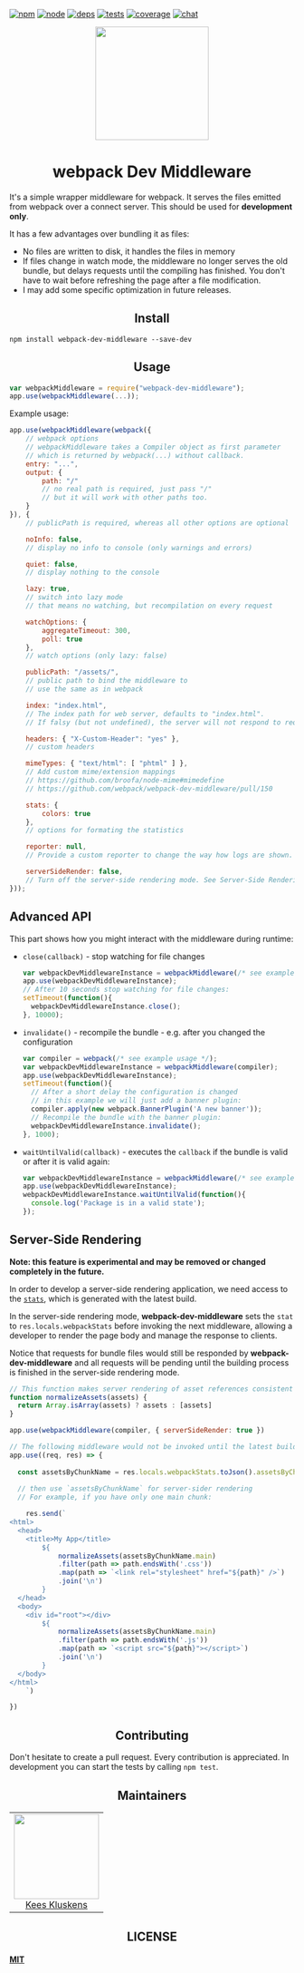 [![npm][npm]][npm-url]
[![node][node]][node-url]
[![deps][deps]][deps-url]
[![tests][tests]][tests-url]
[![coverage][cover]][cover-url]
[![chat][chat]][chat-url]

<div align="center">
  <a href="https://github.com/webpack/webpack">
    <img width="200" height="200"
      src="https://webpack.js.org/assets/icon-square-big.svg">
  </a>
  <h1>webpack Dev Middleware</h1>
</div>

It's a simple wrapper middleware for webpack. It serves the files emitted from webpack over a connect server. This should be used for **development only**.

It has a few advantages over bundling it as files:

* No files are written to disk, it handles the files in memory
* If files change in watch mode, the middleware no longer serves the old bundle, but delays requests until the compiling has finished. You don't have to wait before refreshing the page after a file modification.
* I may add some specific optimization in future releases.

<h2 align="center">Install</h2>

```
npm install webpack-dev-middleware --save-dev
```

<h2 align="center">Usage</h2>

``` javascript
var webpackMiddleware = require("webpack-dev-middleware");
app.use(webpackMiddleware(...));
```

Example usage:

``` javascript
app.use(webpackMiddleware(webpack({
	// webpack options
	// webpackMiddleware takes a Compiler object as first parameter
	// which is returned by webpack(...) without callback.
	entry: "...",
	output: {
		path: "/"
		// no real path is required, just pass "/"
		// but it will work with other paths too.
	}
}), {
	// publicPath is required, whereas all other options are optional

	noInfo: false,
	// display no info to console (only warnings and errors)

	quiet: false,
	// display nothing to the console

	lazy: true,
	// switch into lazy mode
	// that means no watching, but recompilation on every request

	watchOptions: {
		aggregateTimeout: 300,
		poll: true
	},
	// watch options (only lazy: false)

	publicPath: "/assets/",
	// public path to bind the middleware to
	// use the same as in webpack

	index: "index.html",
	// The index path for web server, defaults to "index.html".
	// If falsy (but not undefined), the server will not respond to requests to the root URL.

	headers: { "X-Custom-Header": "yes" },
	// custom headers

	mimeTypes: { "text/html": [ "phtml" ] },
	// Add custom mime/extension mappings
	// https://github.com/broofa/node-mime#mimedefine
	// https://github.com/webpack/webpack-dev-middleware/pull/150

	stats: {
		colors: true
	},
	// options for formating the statistics

	reporter: null,
	// Provide a custom reporter to change the way how logs are shown.

	serverSideRender: false,
	// Turn off the server-side rendering mode. See Server-Side Rendering part for more info.
}));
```

## Advanced API

This part shows how you might interact with the middleware during runtime:

* `close(callback)` - stop watching for file changes
	```js
	var webpackDevMiddlewareInstance = webpackMiddleware(/* see example usage */);
	app.use(webpackDevMiddlewareInstance);
	// After 10 seconds stop watching for file changes:
	setTimeout(function(){
	  webpackDevMiddlewareInstance.close();
	}, 10000);
	```

* `invalidate()` - recompile the bundle - e.g. after you changed the configuration
	```js
	var compiler = webpack(/* see example usage */);
	var webpackDevMiddlewareInstance = webpackMiddleware(compiler);
	app.use(webpackDevMiddlewareInstance);
	setTimeout(function(){
	  // After a short delay the configuration is changed
	  // in this example we will just add a banner plugin:
	  compiler.apply(new webpack.BannerPlugin('A new banner'));
	  // Recompile the bundle with the banner plugin:
	  webpackDevMiddlewareInstance.invalidate();
	}, 1000);
	```

* `waitUntilValid(callback)` - executes the `callback` if the bundle is valid or after it is valid again:
	```js
	var webpackDevMiddlewareInstance = webpackMiddleware(/* see example usage */);
	app.use(webpackDevMiddlewareInstance);
	webpackDevMiddlewareInstance.waitUntilValid(function(){
	  console.log('Package is in a valid state');
	});
	```

## Server-Side Rendering

**Note: this feature is experimental and may be removed or changed completely in the future.**

In order to develop a server-side rendering application, we need access to the [`stats`](https://github.com/webpack/docs/wiki/node.js-api#stats), which is generated with the latest build.

In the server-side rendering mode, __webpack-dev-middleware__ sets the `stat` to `res.locals.webpackStats` before invoking the next middleware, allowing a developer to render the page body and manage the response to clients.

Notice that requests for bundle files would still be responded by __webpack-dev-middleware__ and all requests will be pending until the building process is finished in the server-side rendering mode.

```javascript
// This function makes server rendering of asset references consistent with different webpack chunk/entry configurations
function normalizeAssets(assets) {
  return Array.isArray(assets) ? assets : [assets]
}

app.use(webpackMiddleware(compiler, { serverSideRender: true })

// The following middleware would not be invoked until the latest build is finished.
app.use((req, res) => {
  
  const assetsByChunkName = res.locals.webpackStats.toJson().assetsByChunkName
  
  // then use `assetsByChunkName` for server-sider rendering
  // For example, if you have only one main chunk:

	res.send(`
<html>
  <head>
    <title>My App</title>
		${
			normalizeAssets(assetsByChunkName.main)
			.filter(path => path.endsWith('.css'))
			.map(path => `<link rel="stylesheet" href="${path}" />`)
			.join('\n')
		}
  </head>
  <body>
    <div id="root"></div>
		${
			normalizeAssets(assetsByChunkName.main)
			.filter(path => path.endsWith('.js'))
			.map(path => `<script src="${path}"></script>`)
			.join('\n')
		}
  </body>
</html>		
	`)

})
```

<h2 align="center">Contributing</h2>

Don't hesitate to create a pull request. Every contribution is appreciated. In development you can start the tests by calling `npm test`.

<h2 align="center">Maintainers</h2>

<table>
  <tbody>
    <tr>
      <td align="center">
        <img width="150 height="150"
        src="https://avatars.githubusercontent.com/SpaceK33z?v=3">
        <br />
        <a href="https://github.com/SpaceK33z">Kees Kluskens</a>
      </td>
    <tr>
  <tbody>
</table>


<h2 align="center">LICENSE</h2>

#### [MIT](./LICENSE)

[npm]: https://img.shields.io/npm/v/webpack-dev-middleware.svg
[npm-url]: https://npmjs.com/package/webpack-dev-middleware

[node]: https://img.shields.io/node/v/webpack-dev-middleware.svg
[node-url]: https://nodejs.org

[deps]: https://david-dm.org/webpack/webpack-dev-middleware.svg
[deps-url]: https://david-dm.org/webpack/webpack-dev-middleware

[tests]: http://img.shields.io/travis/webpack/webpack-dev-middleware.svg
[tests-url]: https://travis-ci.org/webpack/webpack-dev-middleware

[cover]: https://codecov.io/gh/webpack/webpack-dev-middleware/branch/master/graph/badge.svg
[cover-url]: https://codecov.io/gh/webpack/webpack-dev-middleware

[chat]: https://badges.gitter.im/webpack/webpack.svg
[chat-url]: https://gitter.im/webpack/webpack
